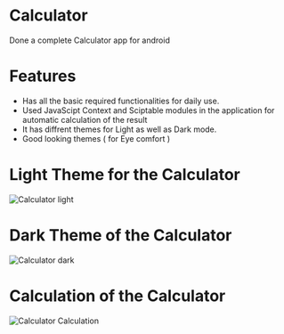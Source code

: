 # Calculator


Done a complete Calculator app for android 

# Features
- Has all the basic required functionalities for daily use.
- Used JavaScipt Context and Sciptable modules in the application for automatic calculation of the result
- It has diffrent themes for Light as well as Dark mode.
- Good looking themes ( for Eye comfort )

# Light Theme for the Calculator
![Calculator light](https://github.com/mahesh9854/Calculator/assets/112920388/5aa0fecb-7290-4cc8-b7f8-1d05982ac2a8)

# Dark Theme of the Calculator
![Calculator dark](https://github.com/mahesh9854/Calculator/assets/112920388/e2969091-582a-45c4-af13-70b9091ba529)

# Calculation of the Calculator
![Calculator Calculation](https://github.com/mahesh9854/Calculator/assets/112920388/e2ae1bcf-93bc-4eee-8f40-7287bc373bc0)
